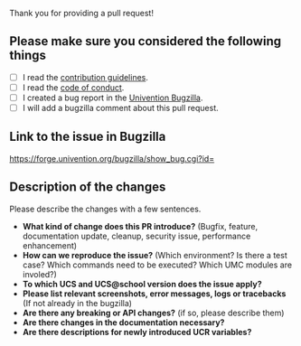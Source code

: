 Thank you for providing a pull request!

## Please make sure you considered the following things

- [ ] I read the [contribution guidelines](./CONTRIBUTING.md).
- [ ] I read the [code of conduct](./CODE_OF_CONDUCT).
- [ ] I created a bug report in the [Univention Bugzilla](https://forge.univention.org/bugzilla/index.cgi).
- [ ] I will add a bugzilla comment about this pull request.

## Link to the issue in Bugzilla

https://forge.univention.org/bugzilla/show_bug.cgi?id=

## Description of the changes

Please describe the changes with a few sentences.

* **What kind of change does this PR introduce?** (Bugfix, feature, documentation update, cleanup, security issue, performance enhancement)
* **How can we reproduce the issue?** (Which environment? Is there a test case? Which commands need to be executed? Which UMC modules are involed?)
* **To which UCS and UCS@school version does the issue apply?**
* **Please list relevant screenshots, error messages, logs or tracebacks** (If not already in the bugzilla)
* **Are there any breaking or API changes?** (if so, please describe them)
* **Are there changes in the documentation necessary?**
* **Are there descriptions for newly introduced UCR variables?**
